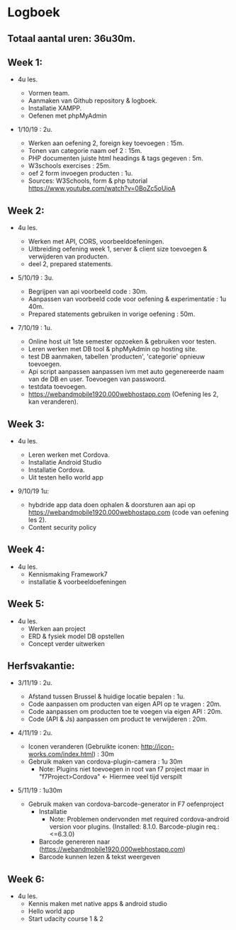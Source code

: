 # Logboek
## Totaal aantal uren: 36u30m.

## Week 1:
* 4u les.
    * Vormen team.
    * Aanmaken van Github repository & logboek.
    * Installatie XAMPP.
    * Oefenen met phpMyAdmin

* 1/10/19 : 2u.
    * Werken aan oefening 2, foreign key toevoegen : 15m.
    * Tonen van categorie naam oef 2 : 15m.
    * PHP documenten juiste html headings & tags gegeven : 5m.
    * W3schools exercises : 25m.
    * oef 2 form invoegen producten : 1u.
    * Sources: W3Schools, form & php tutorial https://www.youtube.com/watch?v=0BoZc5oUioA

## Week 2:
* 4u les.
    * Werken met API, CORS, voorbeeldoefeningen.
    * Uitbreiding oefening week 1, server & client size toevoegen & verwijderen van producten.
    * deel 2, prepared statements.

* 5/10/19 : 3u.
    * Begrijpen van api voorbeeld code : 30m.
    * Aanpassen van voorbeeld code voor oefening & experimentatie : 1u 40m.
    * Prepared statements gebruiken in vorige oefening : 50m.

* 7/10/19 : 1u.
    * Online host uit 1ste semester opzoeken & gebruiken voor testen.
    * Leren werken met DB tool & phpMyAdmin op hosting site.
    * test DB aanmaken, tabellen 'producten', 'categorie' opnieuw toevoegen.
    * Api script aanpassen aanpassen ivm met auto gegenereerde naam van de DB en user. Toevoegen van passwoord.
    * testdata toevoegen.
    * https://webandmobile1920.000webhostapp.com (Oefening les 2, kan veranderen).

## Week 3:
* 4u les.
    * Leren werken met Cordova.
    * Installatie Android Studio
    * Installatie Cordova.
    * Uit testen hello world app

* 9/10/19 1u:
    * hybdride app data doen ophalen & doorsturen aan api op https://webandmobile1920.000webhostapp.com (code van oefening les 2).
    * Content security policy

## Week 4:
* 4u les.
   * Kennismaking Framework7
   * installatie & voorbeeldoefeningen

## Week 5:
* 4u les.
    * Werken aan project
    * ERD & fysiek model DB opstellen
    * Concept verder uitwerken

## Herfsvakantie:
* 3/11/19 : 2u.
    * Afstand tussen Brussel & huidige locatie bepalen : 1u.
	* Code aanpassen om producten van eigen API op te vragen : 20m.
	* Code aanpassen om producten toe te voegen via eigen API : 20m.
	* Code (API & Js) aanpassen om product te verwijderen : 20m.

* 4/11/19 : 2u.
	* Iconen veranderen (Gebruikte iconen: http://icon-works.com/index.html) : 30m
	* Gebruik maken van cordova-plugin-camera : 1u 30m
		* Note: Plugins niet toevoegen in root van f7 project maar in "f7Project>Cordova" <- Hiermee veel tijd verspilt

* 5/11/19 : 1u30m
	* Gebruik maken van cordova-barcode-generator in F7 oefenproject
	    * Installatie
		    * Note: Problemen ondervonden met required cordova-android version voor plugins. (Installed: 8.1.0. Barcode-plugin req.:<=6.3.0)
	    * Barcode genereren naar (https://webandmobile1920.000webhostapp.com)
	    * Barcode kunnen lezen & tekst weergeven

## Week 6:
*	4u les.
	* Kennis maken met native apps & android studio
	* Hello world app
	* Start udacity course 1 & 2